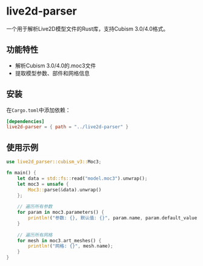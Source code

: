 # live2d-parser

一个用于解析Live2D模型文件的Rust库，支持Cubism 3.0/4.0格式。

## 功能特性

- 解析Cubism 3.0/4.0的.moc3文件
- 提取模型参数、部件和网格信息
## 安装

在`Cargo.toml`中添加依赖：

```toml
[dependencies]
live2d-parser = { path = "../live2d-parser" }
```

## 使用示例

```rust
use live2d_parser::cubism_v3::Moc3;

fn main() {
    let data = std::fs::read("model.moc3").unwrap();
    let moc3 = unsafe {
        Moc3::parse(&data).unwrap()
    };
    
    // 遍历所有参数
    for param in moc3.parameters() {
        println!("参数: {}, 默认值: {}", param.name, param.default_value);
    }
    
    // 遍历所有网格
    for mesh in moc3.art_meshes() {
        println!("网格: {}", mesh.name);
    }
}
```

